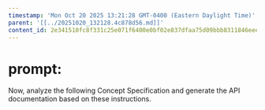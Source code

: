 ```yaml
---
timestamp: 'Mon Oct 20 2025 13:21:28 GMT-0400 (Eastern Daylight Time)'
parent: '[[../20251020_132128.4c878d56.md]]'
content_id: 2e341510fc8f331c25e071f6400e0bf02e837dfaa75d09bbb8311846eeea1ca1
---
```


# prompt:

Now, analyze the following Concept Specification and generate the API documentation based on these instructions.

